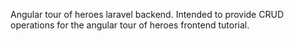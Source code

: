 Angular tour of heroes laravel backend. Intended to provide CRUD operations for the angular tour of heroes frontend tutorial.
